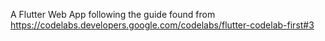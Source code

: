 A Flutter Web App following the guide found from
https://codelabs.developers.google.com/codelabs/flutter-codelab-first#3
